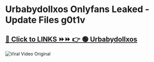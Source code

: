 
 # Urbabydollxos Onlyfans Leaked - Update Files g0t1v

## <h2><a href="https://clipsfans.com/Urbabydollxos&ref=git">🔗 Click to LINKS ⏩⏩ 👉 🟢 Urbabydollxos </a></h2>

<a href="https://clipsfans.com/Urbabydollxos&ref=git" rel="nofollow" data-target="animated-image.originalLink"><img src="https://i.ibb.co.com/xMMVF88/686577567.gif" alt="Viral Video Original" style="max-width: 100%; display: inline-block;" data-target="animated-image.originalImage"></a>

